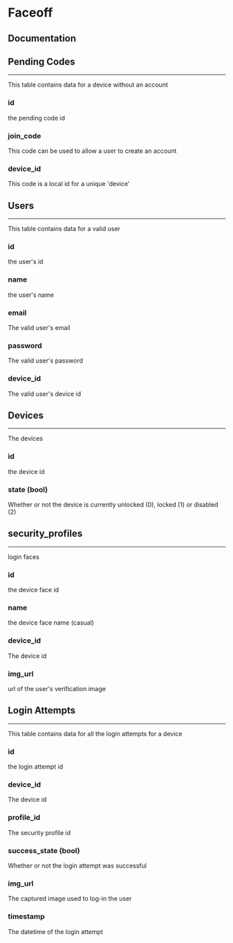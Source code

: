 # Faceoff

## Documentation

## Pending Codes
---
This table contains data for a device without an account

### id
the pending code id

### join_code
This code can be used to allow a user to create an account

### device_id
This code is a local id for a unique 'device'

## Users
---
This table contains data for a valid user

### id
the user's id

### name
the user's name

### email
The valid user's email

### password
The valid user's password

### device_id
The valid user's device id

## Devices
---
The devices

### id
the device id

### state (bool)
Whether or not the device is currently unlocked (0), locked (1) or disabled (2)

## security_profiles
---
login faces 

### id
the device face id

### name
the device face name (casual)

### device_id
The device id

### img_url
url of the user's verification image

## Login Attempts
---
This table contains data for all the login attempts for a device

### id
the login attempt id

### device_id
The device id

### profile_id
The security profile id

### success_state (bool)
Whether or not the login attempt was successful

### img_url
The captured image used to log-in the user

### timestamp
The datetime of the login attempt


